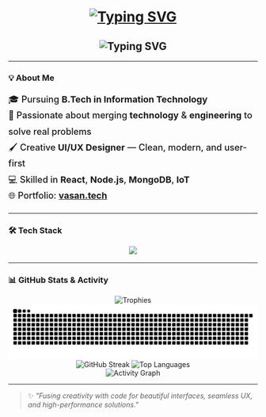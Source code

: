 <!-- ✨ Animated Intro -->
<h1 align="center">
  <a href="https://git.io/typing-svg">
    <img src="https://readme-typing-svg.demolab.com?font=Nunito&weight=700&size=35&duration=3000&pause=9999999&color=8A2BE2&center=true&vCenter=true&width=550&lines=Hey+%F0%9F%91%8B%F0%9F%8F%BB+I'm+Sabarivasan+!" alt="Typing SVG" />
  </a>
</h1>

<h2 align="center">
  <img src="https://readme-typing-svg.herokuapp.com?font=Fira+Code&size=24&duration=2000&pause=1000&color=FF6F61&center=true&vCenter=true&width=500&lines=Web+Developer+💻;Tech+Enthusiast+🚀;Creative+Thinker+🎨;Problem+Solver+🧠" alt="Typing SVG" />
</h2>

---

### 💡 About Me
<p style="font-size: 18px; font-weight: 500; max-width: 750px; line-height: 1.8;">
🎓 Pursuing <strong>B.Tech in Information Technology</strong> <br>
🔧 Passionate about merging <strong>technology</strong> & <strong>engineering</strong> to solve real problems <br>
🖌️ Creative <strong>UI/UX Designer</strong> — Clean, modern, and user-first <br>
💻 Skilled in <strong>React</strong>, <strong>Node.js</strong>, <strong>MongoDB</strong>, <strong>IoT</strong> <br>
🌐 Portfolio: <a href="https://portfolio.vasan.tech" target="_blank"><strong>vasan.tech</strong></a>
</p>

---

### 🛠️ Tech Stack
<p align="center">
  <img src="https://skillicons.dev/icons?i=html,css,js,ts,react,nodejs,mongodb,supabase,vercel,netlify,arduino,python,github,figma,miro,canva&theme=light" />
</p>

---

### 📊 GitHub Stats & Activity

<!-- GitHub Profile Trophy -->
<div align="center">
  <img src="https://github-profile-trophy.vercel.app/?username=Sabari-Vasan-SM&theme=radical&no-frame=true&no-bg=true&margin-w=5&row=1" alt="Trophies" />
</div>

<!-- Snake Animation -->
<div align="center">
  <img src="https://raw.githubusercontent.com/Sabari-Vasan-SM/Sabari-Vasan-SM/output/snake.svg" alt="Snake animation" />
</div>

<!-- Stats Row -->
<div align="center">
  <img src="https://github-readme-streak-stats.herokuapp.com?user=Sabari-Vasan-SM&theme=tokyonight&hide_border=true" height="180" alt="GitHub Streak" />
  <img src="https://github-readme-stats.vercel.app/api/top-langs/?username=Sabari-Vasan-SM&layout=compact&theme=tokyonight&hide_border=true&langs_count=6" height="180" alt="Top Languages" />
</div>

<!-- Activity Graph -->
<div align="center">
  <img src="https://github-readme-activity-graph.vercel.app/graph?username=Sabari-Vasan-SM&theme=react-dark&hide_border=true&area=true" alt="Activity Graph" />
</div>

---

> ✨ *"Fusing creativity with code for beautiful interfaces, seamless UX, and high-performance solutions."*
